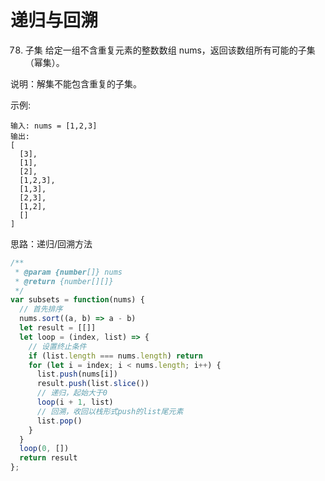 # 递归与回溯

78. 子集
给定一组不含重复元素的整数数组 nums，返回该数组所有可能的子集（幂集）。

说明：解集不能包含重复的子集。

示例:
```
输入: nums = [1,2,3]
输出:
[
  [3],
  [1],
  [2],
  [1,2,3],
  [1,3],
  [2,3],
  [1,2],
  []
]
```

思路：递归/回溯方法

```js
/**
 * @param {number[]} nums
 * @return {number[][]}
 */
var subsets = function(nums) {
  // 首先排序
  nums.sort((a, b) => a - b)
  let result = [[]]
  let loop = (index, list) => {
    // 设置终止条件
    if (list.length === nums.length) return
    for (let i = index; i < nums.length; i++) {
      list.push(nums[i])
      result.push(list.slice())
      // 递归，起始大于0
      loop(i + 1, list)
      // 回溯，收回以栈形式push的list尾元素
      list.pop()
    }
  }
  loop(0, [])
  return result
};
```
